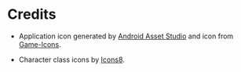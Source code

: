 # Credits

- Application icon generated by [Android Asset Studio](https://romannurik.github.io/AndroidAssetStudio/) and icon from [Game-Icons](http://game-icons.net/lorc/originals/dragon-head.html).

- Character class icons by [Icons8](https://icons8.com).
